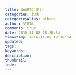 ```yaml
---
title: WebRTC 简介
categories: 其他
categoriesAlias: others
author: 吴文斌
comments: true
date: 2016-11-08 18:30:54
timestamp: 2016-11-08 18:30:54
updated:
tags:
keywords:
description:
thumbnail:
lede:
---
```

